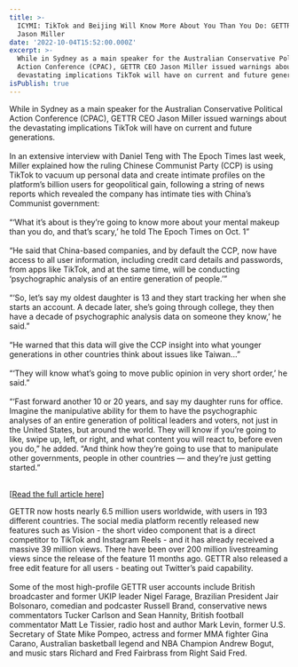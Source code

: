 ```yaml
---
title: >-
  ICYMI: TikTok and Beijing Will Know More About You Than You Do: GETTR CEO
  Jason Miller
date: '2022-10-04T15:52:00.000Z'
excerpt: >-
  While in Sydney as a main speaker for the Australian Conservative Political
  Action Conference (CPAC), GETTR CEO Jason Miller issued warnings about the
  devastating implications TikTok will have on current and future generations...
isPublish: true
---
```


While in Sydney as a main speaker for the Australian Conservative Political Action Conference (CPAC), GETTR CEO Jason Miller issued warnings about the devastating implications TikTok will have on current and future generations.  
   
In an extensive interview with Daniel Teng with The Epoch Times last week, Miller explained how the ruling Chinese Communist Party (CCP) is using TikTok to vacuum up personal data and create intimate profiles on the platform’s billion users for geopolitical gain, following a string of news reports which revealed the company has intimate ties with China’s Communist government:    
   
“‘What it’s about is they’re going to know more about your mental makeup than you do, and that’s scary,’ he told The Epoch Times on Oct. 1”  
   
“He said that China-based companies, and by default the CCP, now have access to all user information, including credit card details and passwords, from apps like TikTok, and at the same time, will be conducting ‘psychographic analysis of an entire generation of people.’”  
   
“‘So, let’s say my oldest daughter is 13 and they start tracking her when she starts an account. A decade later, she’s going through college, they then have a decade of psychographic analysis data on someone they know,’ he said.”  
   
“He warned that this data will give the CCP insight into what younger generations in other countries think about issues like Taiwan...”  
   
“‘They will know what’s going to move public opinion in very short order,’ he said.”  
   
“‘Fast forward another 10 or 20 years, and say my daughter runs for office. Imagine the manipulative ability for them to have the psychographic analyses of an entire generation of political leaders and voters, not just in the United States, but around the world. They will know if you’re going to like, swipe up, left, or right, and what content you will react to, before even you do,” he added. “And think how they’re going to use that to manipulate other governments, people in other countries — and they’re just getting started.”  
 

\[[Read the full article here](https://nam10.safelinks.protection.outlook.com/?url=https%3A%2F%2Fwww.theepochtimes.com%2Fbeijing-will-know-more-about-you-than-you-do-gettr-ceo_4770268.html&data=05%7C01%7Csonnynelson%40gettr.com%7C4c07ef9eb37c40d6c9eb08daa61d95ac%7C28bd1cc1db844a90b436b0d2c8c5771a%7C1%7C0%7C638004943232308476%7CUnknown%7CTWFpbGZsb3d8eyJWIjoiMC4wLjAwMDAiLCJQIjoiV2luMzIiLCJBTiI6Ik1haWwiLCJXVCI6Mn0%3D%7C3000%7C%7C%7C&sdata=RvSDMo0HFl3pgKA0VMhv7kfqY2jDMyni4X1rrbFyEjo%3D&reserved=0)\]

  
GETTR now hosts nearly 6.5 million users worldwide, with users in 193 different countries. The social media platform recently released new features such as Vision - the short video component that is a direct competitor to TikTok and Instagram Reels - and it has already received a massive 39 million views. There have been over 200 million livestreaming views since the release of the feature 11 months ago. GETTR also released a free edit feature for all users - beating out Twitter’s paid capability.   
   
Some of the most high-profile GETTR user accounts include British broadcaster and former UKIP leader Nigel Farage, Brazilian President Jair Bolsonaro, comedian and podcaster Russell Brand, conservative news commentators Tucker Carlson and Sean Hannity, British football commentator Matt Le Tissier, radio host and author Mark Levin, former U.S. Secretary of State Mike Pompeo, actress and former MMA fighter Gina Carano, Australian basketball legend and NBA Champion Andrew Bogut, and music stars Richard and Fred Fairbrass from Right Said Fred.  
 

